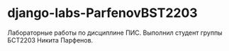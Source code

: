 # django-labs-ParfenovBST2203
Лабораторные работы по дисциплине ПИС. Выполнил студент группы БСТ2203 Никита Парфенов.
